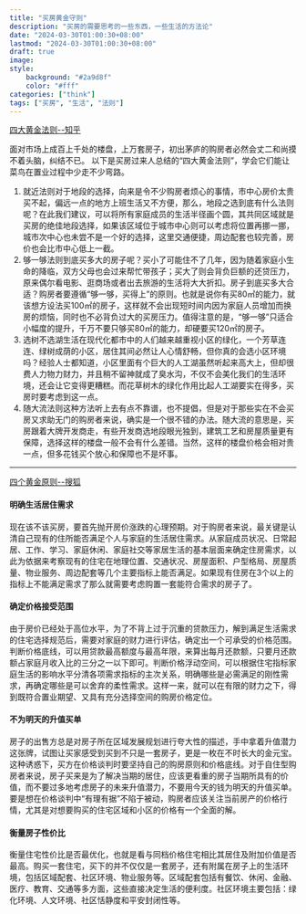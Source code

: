 ```yaml
---
title: "买房黄金守则"
description: "买房的需要思考的一些东西，一些生活的方法论"
date: "2024-03-30T01:00:30+08:00"
lastmod: "2024-03-30T01:00:30+08:00"
draft: true
image: 
style:
    background: "#2a9d8f"
    color: "#fff"
categories: ["think"]
tags: ["买房", "生活", "法则"]
---
```


[四大黄金法则--知乎](https://zhuanlan.zhihu.com/p/100885298?utm_id=0)

面对市场上成百上千处的楼盘，上万套房子，初出茅庐的购房者必然会丈二和尚摸不着头脑，纠结不已。
以下是买房过来人总结的“四大黄金法则”，学会它们能让菜鸟在置业过程中少走不少弯路。

1. 就近法则对于地段的选择，向来是令不少购房者烦心的事情，市中心房价太贵买不起，偏远一点的地方上班生活又不方便，那么，地段之选到底有什么法则呢？在此我们建议，可以将所有家庭成员的生活半径画个圆，其共同区域就是买房的绝佳地段选择，如果该区域位于城市中心则可以考虑将位置再挪一挪，城市次中心也未尝不是一个好的选择，这里交通便捷，周边配套也较完善，房价也会比市中心低上一截。
2. 够一够法则到底买多大的房子呢？买小了可能住不了几年，因为随着家庭小生命的降临，双方父母也会过来帮忙带孩子；买大了则会背负巨额的还贷压力，原来偶尔看电影、逛商场或者出去旅游的生活将大大折扣。房子到底买多大合适？购房者要遵循“够一够，买得上”的原则。也就是说你有买80㎡的能力，就该想方设法买100㎡的房子，这样就不会出现短时间内因为家庭人员增加而换房的烦恼，同时也不必背负过大的买房压力。值得注意的是，“够一够”只适合小幅度的提升，千万不要只够买80㎡的能力，却硬要买120㎡的房子。
3. 选树不选湖生活在现代化都市中的人们越来越重视小区的绿化，一个芳草连连、绿树成荫的小区，居住其间必然让人心情舒畅，但你真的会选小区环境吗？经验人士都知道，小区里面有个巨大的人工湖虽然听起来高大上，但却很费人力物力财力，并且稍不留神就成了臭水沟，不仅不会美化我们的生活环境，还会让它变得更糟糕。而花草树木的绿化作用比起人工湖要实在得多，买房时要考虑到这一点。
4. 随大流法则这种方法听上去有点不靠谱，也不提倡，但是对于那些实在不会买房又求助无门的购房者来说，确实是一个很不错的办法。随大流的意思是，买房跟着大牌开发商走，有些开发商选地段眼光独到，建筑工艺和房屋质量更有保障，选择这样的楼盘一般不会有什么差错。当然，这样的楼盘价格会相对贵一点，但多花钱买个放心和保障也不是坏事。

---

[四个黄金原则--搜狐](https://m.sohu.com/a/258978146_239358/?pvid=000115_3w_a)

#### 明确生活居住需求

现在该不该买房，要首先抛开房价涨跌的心理预期。对于购房者来说，最关键是认清自己现有的住所能否满足个人与家庭的生活居住需求。从家庭成员状况、日常起居、工作、学习、家庭休闲、家庭社交等家居生活的基本层面来确定住房需求，以此为依据来考察现有的住宅在地理位置、交通状况、房屋面积、户型格局、房屋质量、物业服务、周边配套等几个主要指标上能否满足。如果现有住房在3个以上的指标上不能满足需求了那么就需要考虑购置一套能符合需求的房子了。

#### 确定价格接受范围

由于房价已经处于高位水平，为了不背上过于沉重的贷款压力，解到满足生活需求的住宅选择规范后，需要对家庭的财力进行评估，确定出一个可承受的价格范围。判断价格底线，可以用贷款最高额度与最高年限，来算出每月还款额，只要月还款额占家庭月收入比的三分之一以下即可。判断价格浮动空间，可以根据住宅指标家庭生活的影响水平分清各项需求指标的主次关系，明确哪些是必需满足的刚性需求，再确定哪些是可以舍弃的柔性需求。这样一来，就可以在有限的财力之下，得到既符合置业期望、又具有充分选择空间的购房价格定位。

#### 不为明天的升值买单

房子的出售方总是对房子所在区域发展规划进行夸大性的描述，手中拿着升值潜力这张牌，试图让买家感受到买到不只是一套房子，更是一枚在不时长大的金元宝。这种诱惑下，买方在价格谈判时要坚持自己的购房原则和价格底线。对于自住型购房者来说，房子买来是为了解决当期的居住，应该更看重的房子当期所具有的价值，而不要过多地考虑房子的未来升值潜力，不要用今天的钱为明天的升值买单。要是想在价格谈判中“有理有据”不陷于被动，购房者应该关注当前房产的价格行情，尤其是对想要购买的住宅区域和小区的价格有一个全面的解。

#### 衡量房子性价比

衡量住宅性价比是否最优化，也就是看与同档价格住宅相比其居住及附加价值是否最高。购买一套住宅，买下的并不仅仅是一套房子，还有附属在房子上的生活环境，包括区域配套、社区环境、物业服务等。区域配套包括有餐饮、休闲、金融、医疗、教育、交通等多方面，这些直接决定生活的便利度。社区环境主要包括：绿化环境、人文环境、社区恬静度和平安封闭性等。

